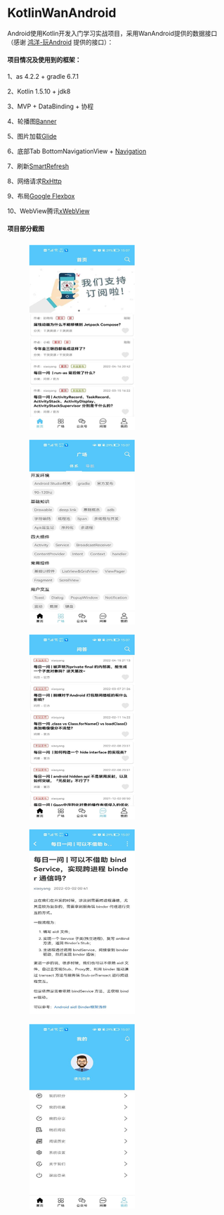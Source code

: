 # KotlinWanAndroid
Android使用Kotlin开发入门学习实战项目，采用WanAndroid提供的数据接口（感谢 [鸿洋-玩Android](https://www.wanandroid.com/) 提供的接口）：

#### 项目情况及使用到的框架：

1、as 4.2.2 + gradle 6.7.1

2、Kotlin 1.5.10 + jdk8

3、MVP + DataBinding + 协程

4、轮播图[Banner](https://github.com/youth5201314/banner)

5、图片加载[Glide](https://github.com/bumptech/glide)

6、底部Tab BottomNavigationView + [Navigation](https://developer.android.google.cn/jetpack/androidx/releases/navigation)

7、刷新[SmartRefresh](https://github.com/scwang90/SmartRefreshLayout)

8、网络请求[RxHttp](https://github.com/liujingxing/rxhttp)

9、布局[Google Flexbox](https://github.com/google/flexbox-layout)

10、WebView腾讯[xWebView](https://x5.tencent.com/tbs/technical.html#/)

#### 项目部分截图

<figure>
    <img src="./image/5.jpg" width="240" height="420" style="padding: 10px"/><img src="./image/3.jpg" width="240" height="420" style="padding: 10px"/><img src="./image/4.jpg" width="240" height="420" style="padding: 10px"/>
    <img src="./image/2.jpg" width="240" height="420" style="padding: 10px"/><img src="./image/1.jpg" width="240" height="420" style="padding: 10px"/>
</figure>
